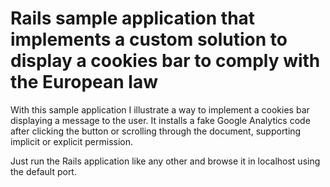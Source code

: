 # Rails sample application that implements a custom solution to display a cookies bar to comply with the European law

With this sample application I illustrate a way to implement a cookies bar displaying a message to the user. It installs a fake Google Analytics code after clicking the button or scrolling through the document, supporting implicit or explicit permission.

Just run the Rails application like any other and browse it in localhost using the default port.
